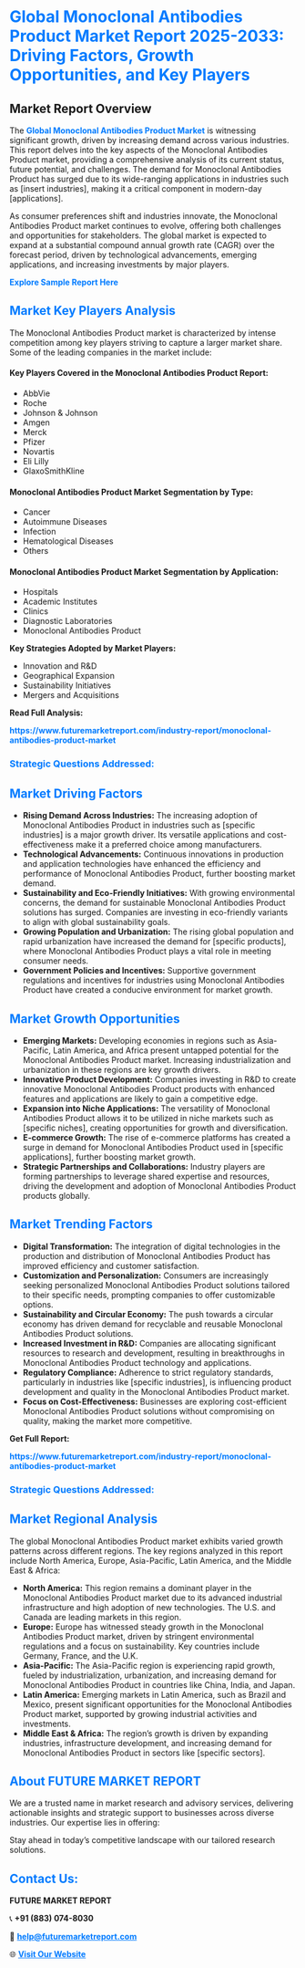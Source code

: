 <h1 style="color: #007BFF;">Global Monoclonal Antibodies Product Market Report 2025-2033: Driving Factors, Growth Opportunities, and Key Players</h1>

<section id="overview">
<h2>Market Report Overview</h2>
<p>The <a href="https://www.futuremarketreport.com/industry-report/monoclonal-antibodies-product-market" style="color: #007BFF; text-decoration: none;"><strong>Global Monoclonal Antibodies Product Market</strong></a> is witnessing significant growth, driven by increasing demand across various industries. This report delves into the key aspects of the Monoclonal Antibodies Product market, providing a comprehensive analysis of its current status, future potential, and challenges. The demand for Monoclonal Antibodies Product has surged due to its wide-ranging applications in industries such as [insert industries], making it a critical component in modern-day [applications].</p>
<p>As consumer preferences shift and industries innovate, the Monoclonal Antibodies Product market continues to evolve, offering both challenges and opportunities for stakeholders. The global market is expected to expand at a substantial compound annual growth rate (CAGR) over the forecast period, driven by technological advancements, emerging applications, and increasing investments by major players.</p>
</section>

<section id="overview">
<p><a href="https://www.futuremarketreport.com/request-sample/reportId=123847" style="color: #007BFF; text-decoration: none;"><strong>Explore Sample Report Here</strong></a></p>
</section>

<section id="key-players">
<h2 style="color: #007BFF;">Market Key Players Analysis</h2>
<p>The Monoclonal Antibodies Product market is characterized by intense competition among key players striving to capture a larger market share. Some of the leading companies in the market include:</p>
<h4>Key Players Covered in the Monoclonal Antibodies Product Report:</h4>
<ul><li>AbbVie</li><li>Roche</li><li>Johnson &amp; Johnson</li><li>Amgen</li><li>Merck</li><li>Pfizer</li><li>Novartis</li><li>Eli Lilly</li><li>GlaxoSmithKline</li></ul>
<h4>Monoclonal Antibodies Product Market Segmentation by Type:</h4>
<ul><li>Cancer</li><li>Autoimmune Diseases</li><li>Infection</li><li>Hematological Diseases</li><li>Others</li></ul>

<h4>Monoclonal Antibodies Product Market Segmentation by Application:</h4>
<ul><li>Hospitals</li><li>Academic Institutes</li><li>Clinics</li><li>Diagnostic Laboratories</li><li>Monoclonal Antibodies Product</li></ul>
<p><strong>Key Strategies Adopted by Market Players:</strong></p>
<ul>
<li>Innovation and R&D</li>
<li>Geographical Expansion</li>
<li>Sustainability Initiatives</li>
<li>Mergers and Acquisitions</li>
</ul>
</section>

<section>
<p><strong>Read Full Analysis: </strong></p><a href="https://www.futuremarketreport.com/industry-report/monoclonal-antibodies-product-market" style="color: #007BFF; text-decoration: none;"><strong>https://www.futuremarketreport.com/industry-report/monoclonal-antibodies-product-market</strong></a>
<h3 style="color: #007BFF;">Strategic Questions Addressed:</h3>
</section>

<section id="driving-factors">
<h2 style="color: #007BFF;">Market Driving Factors</h2>
<ul>
<li><strong>Rising Demand Across Industries:</strong> The increasing adoption of Monoclonal Antibodies Product in industries such as [specific industries] is a major growth driver. Its versatile applications and cost-effectiveness make it a preferred choice among manufacturers.</li>
<li><strong>Technological Advancements:</strong> Continuous innovations in production and application technologies have enhanced the efficiency and performance of Monoclonal Antibodies Product, further boosting market demand.</li>
<li><strong>Sustainability and Eco-Friendly Initiatives:</strong> With growing environmental concerns, the demand for sustainable Monoclonal Antibodies Product solutions has surged. Companies are investing in eco-friendly variants to align with global sustainability goals.</li>
<li><strong>Growing Population and Urbanization:</strong> The rising global population and rapid urbanization have increased the demand for [specific products], where Monoclonal Antibodies Product plays a vital role in meeting consumer needs.</li>
<li><strong>Government Policies and Incentives:</strong> Supportive government regulations and incentives for industries using Monoclonal Antibodies Product have created a conducive environment for market growth.</li>
</ul>
</section>

<section id="growth-opportunities">
<h2 style="color: #007BFF;">Market Growth Opportunities</h2>
<ul>
<li><strong>Emerging Markets:</strong> Developing economies in regions such as Asia-Pacific, Latin America, and Africa present untapped potential for the Monoclonal Antibodies Product market. Increasing industrialization and urbanization in these regions are key growth drivers.</li>
<li><strong>Innovative Product Development:</strong> Companies investing in R&D to create innovative Monoclonal Antibodies Product products with enhanced features and applications are likely to gain a competitive edge.</li>
<li><strong>Expansion into Niche Applications:</strong> The versatility of Monoclonal Antibodies Product allows it to be utilized in niche markets such as [specific niches], creating opportunities for growth and diversification.</li>
<li><strong>E-commerce Growth:</strong> The rise of e-commerce platforms has created a surge in demand for Monoclonal Antibodies Product used in [specific applications], further boosting market growth.</li>
<li><strong>Strategic Partnerships and Collaborations:</strong> Industry players are forming partnerships to leverage shared expertise and resources, driving the development and adoption of Monoclonal Antibodies Product products globally.</li>
</ul>
</section>

<section id="trending-factors">
<h2 style="color: #007BFF;">Market Trending Factors</h2>
<ul>
<li><strong>Digital Transformation:</strong> The integration of digital technologies in the production and distribution of Monoclonal Antibodies Product has improved efficiency and customer satisfaction.</li>
<li><strong>Customization and Personalization:</strong> Consumers are increasingly seeking personalized Monoclonal Antibodies Product solutions tailored to their specific needs, prompting companies to offer customizable options.</li>
<li><strong>Sustainability and Circular Economy:</strong> The push towards a circular economy has driven demand for recyclable and reusable Monoclonal Antibodies Product solutions.</li>
<li><strong>Increased Investment in R&D:</strong> Companies are allocating significant resources to research and development, resulting in breakthroughs in Monoclonal Antibodies Product technology and applications.</li>
<li><strong>Regulatory Compliance:</strong> Adherence to strict regulatory standards, particularly in industries like [specific industries], is influencing product development and quality in the Monoclonal Antibodies Product market.</li>
<li><strong>Focus on Cost-Effectiveness:</strong> Businesses are exploring cost-efficient Monoclonal Antibodies Product solutions without compromising on quality, making the market more competitive.</li>
</ul>
</section>

<section>
<p><strong>Get Full Report: </strong></p><a href="https://www.futuremarketreport.com/industry-report/monoclonal-antibodies-product-market" style="color: #007BFF; text-decoration: none;"><strong>https://www.futuremarketreport.com/industry-report/monoclonal-antibodies-product-market</strong></a>
<h3 style="color: #007BFF;">Strategic Questions Addressed:</h3>
</section>


<section id="regional-analysis">
<h2 style="color: #007BFF;">Market Regional Analysis</h2>
<p>The global Monoclonal Antibodies Product market exhibits varied growth patterns across different regions. The key regions analyzed in this report include North America, Europe, Asia-Pacific, Latin America, and the Middle East & Africa:</p>
<ul>
<li><strong>North America:</strong> This region remains a dominant player in the Monoclonal Antibodies Product market due to its advanced industrial infrastructure and high adoption of new technologies. The U.S. and Canada are leading markets in this region.</li>
<li><strong>Europe:</strong> Europe has witnessed steady growth in the Monoclonal Antibodies Product market, driven by stringent environmental regulations and a focus on sustainability. Key countries include Germany, France, and the U.K.</li>
<li><strong>Asia-Pacific:</strong> The Asia-Pacific region is experiencing rapid growth, fueled by industrialization, urbanization, and increasing demand for Monoclonal Antibodies Product in countries like China, India, and Japan.</li>
<li><strong>Latin America:</strong> Emerging markets in Latin America, such as Brazil and Mexico, present significant opportunities for the Monoclonal Antibodies Product market, supported by growing industrial activities and investments.</li>
<li><strong>Middle East & Africa:</strong> The region’s growth is driven by expanding industries, infrastructure development, and increasing demand for Monoclonal Antibodies Product in sectors like [specific sectors].</li>
</ul>
</section>

<footer>
<h2 style="color: #007BFF;">About FUTURE MARKET REPORT</h2>
<p>We are a trusted name in market research and advisory services, delivering actionable insights and strategic support to businesses across diverse industries. Our expertise lies in offering:</p>

<p>Stay ahead in today’s competitive landscape with our tailored research solutions.</p>

<h2 style="color: #007BFF;">Contact Us:</h2>
<p><strong>FUTURE MARKET REPORT</strong></p>
<p>📞 <strong>+91 (883) 074-8030</strong></p>
<p>📧 <strong><a href="mailto:help@futuremarketreport.com" style="color: #007BFF;">help@futuremarketreport.com</a></strong></p>
<p>🌐 <strong><a href="https://www.futuremarketreport.com/" style="color: #007BFF;">Visit Our Website</a></strong></p>
</footer>